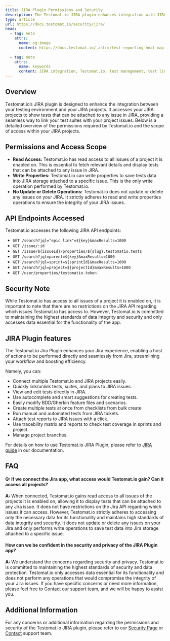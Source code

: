 ```yaml
---
title: JIRA Plugin Permissions and Security
description: The Testomat.io JIRA plugin enhances integration with JIRA projects by linking test cases to issues. It offers read access to project issues and writes properties for storing test data. The plugin ensures data security and performs no update or delete operations. Features include linking/unlinking tests, viewing/editing tests in JIRA, running tests, and attaching reports.
type: article
url: https://docs.testomat.io/security/jira/
head:
  - tag: meta
    attrs:
      name: og:image
      content: https://docs.testomat.io/_astro/test-reporting-heat-map.CoE-TwPN_Z20qVi.webp
      
  - tag: meta
    attrs:
      name: keywords
      content: JIRA integration, Testomat.io, test management, test linking, security, test data, API access, BDD, traceability matrix, test reports, JIRA plugin
---
```


## Overview
Testomat.io’s JIRA plugin is designed to enhance the integration between your testing environment and your JIRA projects. It accesses your JIRA projects to show tests that can be attached to any issue in JIRA, providing a seamless way to link your test suites with your project issues. Below is a detailed overview of the permissions required by Testomat.io and the scope of access within your JIRA projects.

## Permissions and Access Scope
- **Read Access:** Testomat.io has read access to all issues of a project it is enabled on. This is essential to fetch relevant details and display tests that can be attached to any issue in JIRA.
- **Write Properties:** Testomat.io can write properties to save tests data into JIRA storage attached to a specific issue. This is the only write operation performed by Testomat.io.
- **No Update or Delete Operations:** Testomat.io does not update or delete any issues on your JIRA. It strictly adheres to read and write properties operations to ensure the integrity of your JIRA issues.

## API Endpoints Accessed
Testomat.io accesses the following JIRA API endpoints:
- `GET /search?jql="epic link"=${key}&maxResults=1000`
- `GET /issue/:id`
- `GET /issue/${issueId}/properties/${slug}.testomatio.tests`
- `GET /search?jql=parent=${key}&maxResults=1000`
- `GET /search?jql=sprint=${sprintId}&maxResults=1000`
- `GET /search?jql=project=${projectId}&maxResults=1000`
- `GET /user/properties/testomatio.token`

## Security Note
While Testomat.io has access to all issues of a project it is enabled on, it is important to note that there are no restrictions on the JIRA API regarding which issues Testomat.io has access to. However, Testomat.io is committed to maintaining the highest standards of data integrity and security and only accesses data essential for the functionality of the app.

## JIRA Plugin features

The Testomat.io Jira Plugin enhances your Jira experience, enabling a host of actions to be performed directly and seamlessly from Jira, streamlining your workflow and boosting efficiency.

Namely, you can:

- Connect multiple Testomat.io and JIRA projects easily.
- Quickly link/unlink tests, suites, and plans to JIRA issues.
- View and edit tests directly in JIRA.
- Use autocomplete and smart suggestions for creating tests.
- Easily modify BDD/Gherkin feature files and scenarios.
- Create multiple tests at once from checklists from bulk create 
- Run manual and automated tests from JIRA tickets.
- Attach test reports to JIRA issues with a click.
- Use tracebility matrix and reports to check test coverage in sprints and project.
- Manage project branches.

For details on how to use Testomat.io JIRA Plugin, please refer to [JIRA guide](/usage/jira-plugin) in our documentation.

## FAQ

#### Q: If we connect the Jira app, what access would Testomat.io gain? Can it access all projects?
**A:** When connected, Testomat.io gains read access to all issues of the projects it is enabled on, allowing it to display tests that can be attached to any Jira issue. It does not have restrictions on the Jira API regarding which issues it can access. However, Testomat.io strictly adheres to accessing only the necessary data for its functionality and maintains high standards of data integrity and security. It does not update or delete any issues on your Jira and only performs write operations to save test data into Jira storage attached to a specific issue.

#### How can we be confident in the security and privacy of the JIRA Plugin app?
**A:** We understand the concerns regarding security and privacy. Testomat.io is committed to maintaining the highest standards of security and data protection. Testomat.io only accesses data essential for its functionality and does not perform any operations that would compromise the integrity of your Jira issues. If you have specific concerns or need more information, please feel free to [Contact](/contact-us/contact-us) our support team, and we will be happy to assist you.

## Additional Information
For any concerns or additional information regarding the permissions and security of the Testomat.io JIRA plugin, please refer to our [Security Page](/security/overview) or [Contact](/contact-us/contact-us) support team.